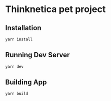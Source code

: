 # Thinknetica pet project


## Installation

```bash
yarn install
```

## Running Dev Server

```bash
yarn dev
```

## Building App

```bash
yarn build
```
